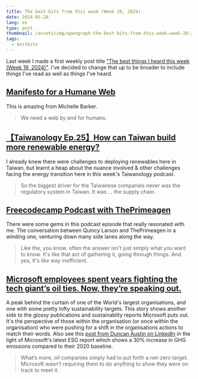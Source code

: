 ```yaml
---
title: The best bits from this week (Week 20, 2024)
date: 2024-05-20
lang: en
type: post
thumbnail: /assets/img/opengraph-the-best-bits-from-this-week-week-20-2024.png
tags:
  - bestbits
---
```


Last week I made a first weekly post title ["The best things I heard this week (Week 19, 2024)"](https://qt.fershad.com/writing/the-best-things-i-heard-this-week/). I've decided to change that up to be broader to include things I've read as well as things I've heard.

## [Manifesto for a Humane Web](https://humanewebmanifesto.com/)

This is amazing from Michelle Barker.

> We need a web by and for humans.

## [【Taiwanology Ep.25】How can Taiwan build more renewable energy?](https://open.firstory.me/story/clw4cif3a001u01wf32xo7pfd)

I already knew there were challenges to deploying renewables here in Taiwan, but learnt a heap about the nuance involved & other challenges facing the energy transition here in this week's Taiwanology podcast.

> So the biggest driver for the Taiwanese companies never was the regulatory system in Taiwan. It was ... the supply chain.

## [Freecodecamp Podcast with ThePrimeagen](https://www.freecodecamp.org/news/ai-is-overrated-why-theprimeagen-ripped-out-github-copilot-from-his-code-editor-podcast-124/)

There were some gems in this podcast episode that really resonated with me. The conversation between Quincy Larson and ThePrimeagen in a winding one, venturing down many side lanes along the way.

> Like the, you know, often the answer isn't just simply what you want to know. It's like that act of gathering it, going through things. And yes, it's like way inefficient.

## [Microsoft employees spent years fighting the tech giant’s oil ties. Now, they’re speaking out.](https://grist.org/accountability/microsoft-employees-spent-years-fighting-the-tech-giants-oil-ties-now-theyre-speaking-out/)

A peak behind the curtain of one of the World's largest organisations, and one with some pretty lofty sustainability targets. This story shows another side to the glossy publications and sustainablity reports Microsoft puts out. It's the perspective of those within the organisation (or once within the organisation) who were pushing for a shift in the organisations actions to match their words. Also see this [post from Duncan Austin on LinkedIn](https://www.linkedin.com/posts/duncanaustinuk_microsoft-esg-activity-7197550825605349376-rJro) in the light of Microsoft's latest ESG report which shows a 30% increase in GHG emissions compared to their 2020 baseline.

> What’s more, oil companies simply had to put forth a net-zero target. Microsoft wasn’t requiring them to do anything to show they were on track to meet it.
